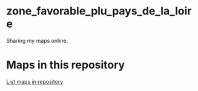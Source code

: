 
# zone_favorable_plu_pays_de_la_loire

 Sharing my maps online.

# Maps in this repository
[List maps in repository](https://maps.csr.ufmg.br/calculator/?lang=eng&map=&queryid=152&listRepository=Repository&storeurl=https://github.com/tommy-solveo/zone_favorable_plu_pays_de_la_loire/)